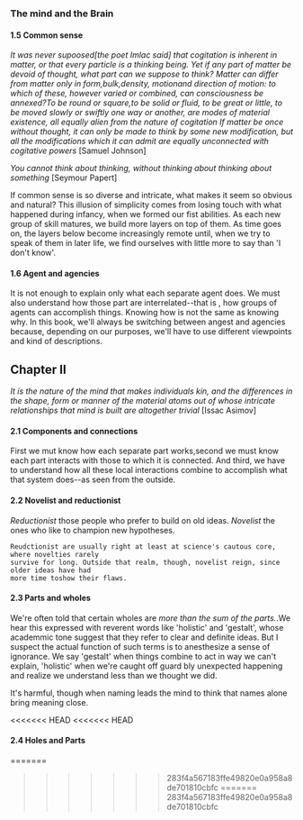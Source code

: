 ### The mind and the Brain


#### 1.5 Common sense

 *It was never supoosed[the poet Imlac said] that cogitation is inherent in matter,
 or that every particle is a thinking being. Yet if any part of matter be devoid of thought,
 what part can we suppose to think? Matter can differ from matter only in form,bulk,density,
 motionand direction of motion: to which of these, however varied or combined, can consciousness
 be annexed?To be round or square,to be solid or fluid, to be great or little, to be moved
 slowly or swiftly one way or another, are modes of material existence, all equally alien from the
 nature of cogitation If matter be once without thought, it can only be made to think by some
 new modification, but all the modifications which it can admit are equally unconnected with
 cogitative powers* [Samuel Johnson]
 
 *You cannot think about thinking, without thinking about thinking about something* [Seymour Papert]
 
 If common sense is so diverse and intricate, what makes it seem so obvious and natural? This
 illusion of simplicity comes from losing touch with what happened during infancy, when we formed
 our fist abilities. As each new group of skill matures, we build more layers on top of them.
 As time goes on, the layers below become increasingly remote until, when we try to speak of 
 them in later life, we find ourselves with little more to say than 'I don't know'.
 
#### 1.6 Agent and agencies

It is not enough to explain only what each separate agent does. We must also understand how those
part are interrelated--that is , how groups of agents can accomplish things.
Knowing how is not the same as knowing why. In this book, we'll always be switching between angest
and agencies because, depending on our purposes, we'll have to use different viewpoints and kind
of descriptions.

## Chapter II

*It is the nature of the mind that makes individuals kin, and the differences in the shape, form
or manner of the material atoms out of whose intricate relationships that mind is built are 
altogether trivial* [Issac Asimov]

#### 2.1 Components and connections

First we mut know how each separate part works,second we must know each part interacts with those
to which it is connected. And third, we have to understand how all these local interactions combine
to accomplish what that system does--as seen from the outside.


#### 2.2 Novelist and reductionist

*Reductionist* those people who prefer to build on old ideas.
*Novelist* the ones who like to champion new hypotheses.

    Reudctionist are usually right at least at science's cautous core, where novelties rarely
    survive for long. Outside that realm, though, novelist reign, since older ideas have had 
    more time toshow their flaws.
    
#### 2.3 Parts and wholes

We're often told that certain wholes are *more than the sum of the parts.*.We hear this expressed
with reverent words like 'holistic' and 'gestalt', whose academmic tone suggest that they refer
to clear and definite ideas. But I suspect the actual function of such terms is to anesthesize
a sense of ignorance. We say 'gestalt' when things combine to act in way we can't explain, 
'holistic' when we're caught off guard bly unexpected happening and realize we understand less
than we thought we did. 

It's harmful, though when naming leads the mind to think that names alone bring meaning close.

<<<<<<< HEAD
<<<<<<< HEAD
#### 2.4 Holes and Parts


=======
>>>>>>> 283f4a567183ffe49820e0a958a8de701810cbfc
=======
>>>>>>> 283f4a567183ffe49820e0a958a8de701810cbfc
    
